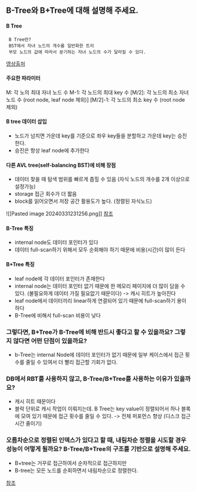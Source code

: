 
## B-Tree와 B+Tree에 대해 설명해 주세요.

#### B Tree
	 B Tree란?
	 BST에서 자녀 노드의 개수를 일반화한 트리 
	 부모 노드의 값에 따라서 분기하는 자녀 노드의 수가 달라질 수 있다. 
[영상출처](https://youtu.be/bqkcoSm_rCs?si=-OcozLfZ_Jtwg5B4)

#### 주요한 파라미터
M: 각 노의 최대 자녀 노드 수 
M-1: 각 노드의 최대 key 수 
\[M/2\]: 각 노드의 최소 자녀 노드 수 (root node, leaf node 제외)\]
\[M/2\]-1: 각 노드의 최소 key 수 (root node 제외)

#### B tree 데이터 삽입 
- 노드가 넘치면 가운데 key를 기준으로 좌우 key들을 분할하고 가운데 key는 승진한다.
- 승진은 항상 leaf node에 추가한다 

#### 다른 AVL tree(self-balancing BST)에 비해 장점
- 데이터 찾을 때 탐색 범위를 빠르게 좁힐 수 있음 (자식 노드의 개수를 2개 이상으로 설정가능) 
- storage 접근 회수가 더 짧음 
- block를 읽어오면서 저장 공간 활용도가 높다. (정렬된 자식노드)

![[Pasted image 20240331231256.png]]
[참조](https://stackoverflow.com/questions/870218/what-are-the-differences-between-b-trees-and-b-trees)

#### B-Tree 특징 
- internal node도 데이터 포인터가 있다
- 데이터 full-scan하기 위해서 모두 순회해야 하기 때문에 비용(시간)이 많이 든다

#### B+Tree 특징
- leaf node에 각 데이터 포인터가 존재한다
- internal node는 데이터 포인터 없기 때문에 한 메모리 페이지에 더 많이 담을 수 있다. (불필요하게 데이터 가질 필요없기 때문이다) -> 캐시 히트가 높아진다 
- leaf node에서 데이터끼리 linear하게 연결되어 있기 때문에 full-scan하기 용이하다 
- B-Tree에 비해서 full-scan 비용이 낮다


### 그렇다면, B+Tree가 B-Tree에 비해 반드시 좋다고 할 수 있을까요? 그렇지 않다면 어떤 단점이 있을까요?

- b-Tree는 internal Node에 데이터 포인터가 없기 때문에 일부 케이스에서 접근 횟수를 줄일 수 있여서 더 빨리 접근할 기회가 없다. 

### DB에서 RBT를 사용하지 않고, B-Tree/B+Tree를 사용하는 이유가 있을까요?
- 캐시 히트 때문이다
- 블락 단위로 캐시 작업이 이뤄지는데. B Tree는 key value이 정렬되어서 하나 블록에 모여 있기 때문에 접근 횟수를 줄일 수 있다. -> 전체 퍼포먼스 향상 (디스크 접근 시간 줄이기) 


### 오름차순으로 정렬된 인덱스가 있다고 할 때, 내림차순 정렬을 시도할 경우 성능이 어떻게 될까요? B-Tree/B+Tree의 구조를 기반으로 설명해 주세요.
- B+tree는 거꾸로 접근하여서 순차적으로 접근하지만 
- B-tree는 모든 노드를 순회하면서 내림차순으로 정렬한다. 

[참조](https://tech.kakao.com/2018/06/19/mysql-ascending-index-vs-descending-index/)
